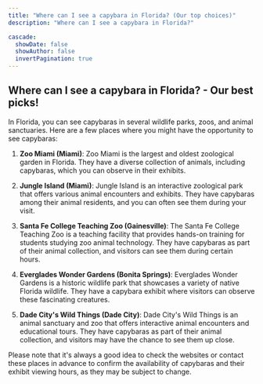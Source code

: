 ```yaml
---
title: "Where can I see a capybara in Florida? (Our top choices)"
description: "Where can I see a capybara in Florida?"

cascade:
  showDate: false
  showAuthor: false
  invertPagination: true
---
```


## Where can I see a capybara in Florida? - Our best picks!

In Florida, you can see capybaras in several wildlife parks, zoos, and animal sanctuaries. Here are a few places where you might have the opportunity to see capybaras:

1. **Zoo Miami (Miami)**: Zoo Miami is the largest and oldest zoological garden in Florida. They have a diverse collection of animals, including capybaras, which you can observe in their exhibits.

2. **Jungle Island (Miami)**: Jungle Island is an interactive zoological park that offers various animal encounters and exhibits. They have capybaras among their animal residents, and you can often see them during your visit.

3. **Santa Fe College Teaching Zoo (Gainesville)**: The Santa Fe College Teaching Zoo is a teaching facility that provides hands-on training for students studying zoo animal technology. They have capybaras as part of their animal collection, and visitors can see them during certain hours.

4. **Everglades Wonder Gardens (Bonita Springs)**: Everglades Wonder Gardens is a historic wildlife park that showcases a variety of native Florida wildlife. They have a capybara exhibit where visitors can observe these fascinating creatures.

5. **Dade City's Wild Things (Dade City)**: Dade City's Wild Things is an animal sanctuary and zoo that offers interactive animal encounters and educational tours. They have capybaras as part of their animal collection, and visitors may have the chance to see them up close.

Please note that it's always a good idea to check the websites or contact these places in advance to confirm the availability of capybaras and their exhibit viewing hours, as they may be subject to change.